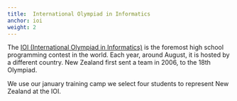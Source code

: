 ```yaml
---
title:  International Olympiad in Informatics
anchor: ioi
weight: 2
---
```


The [IOI (International Olympiad in Informatics)](http://ioinformatics.org/) is the foremost high school programming contest in the world. Each year, around August, it is hosted by a different country. New Zealand first sent a team in 2006, to the 18th Olympiad.

We use our january training camp we select four students to represent New Zealand at the IOI.

